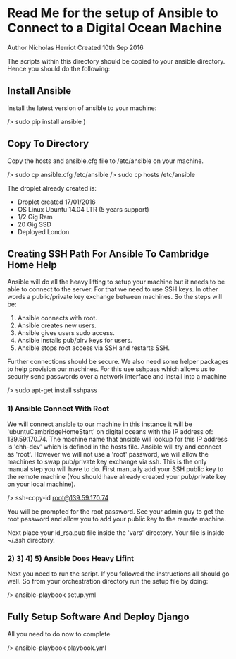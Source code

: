 Read Me for the setup of Ansible to Connect to a Digital Ocean Machine
================


Author Nicholas Herriot
Created 10th Sep 2016

The scripts within this directory should be copied to your ansible directory.
Hence you should do the following:


## Install Ansible

Install the latest version of ansible to your machine:

/>  sudo pip install ansible )


## Copy To Directory

Copy the hosts and ansible.cfg file to /etc/ansible on your machine.

/> sudo cp ansible.cfg /etc/ansible
/> sudo cp hosts /etc/ansible

The droplet already created is:
* Droplet created 17/01/2016
* OS Linux Ubuntu 14.04 LTR (5 years support)
* 1/2 Gig Ram
* 20 Gig SSD
* Deployed London.


## Creating SSH Path For Ansible To Cambridge Home Help

Ansible will do all the heavy lifting to setup your machine but it needs
to be able to connect to the server. For that we need to use SSH keys. In
other words a public/private key exchange between machines. So the steps
will be:
1) Ansible connects with root.
2) Ansible creates new users.
3) Ansible gives users sudo access.
4) Ansible installs pub/pirv keys for users.
5) Ansible stops root access via SSH and restarts SSH.

Further connections should be secure. We also need some helper packages to help provision our machines.
For this use sshpass which allows us to securly send passwords over a network interface and install into
a machine

/> sudo apt-get install sshpass


### 1) Ansible Connect With Root

We will connect ansible to our machine in this instance it will be 'ubuntuCambridgeHomeStart' on digital
oceans with the IP address of: 139.59.170.74. The machine name that ansible will lookup for this IP address
is 'chh-dev' which is defined in the hosts file.
Ansible will try and connect as 'root'. However we will not use a 'root' password, we will allow the machines
to swap pub/private key exchange via ssh. This is the only manual step you will have to do. First manually add
your SSH public key to the remote machine (You should have already created your pub/private key on your local
machine).

/> ssh-copy-id root@139.59.170.74

You will be prompted for the root password. See your admin guy to get the root password and allow you to add
your public key to the remote machine.

Next place your id_rsa.pub file inside the 'vars' directory. Your file is inside ~/.ssh directory.


### 2) 3) 4) 5) Ansible Does Heavy Lifint

Next you need to run the script. If you followed the instructions all should go well. So from your orchestration
directory run the setup file by doing:

/>  ansible-playbook setup.yml


## Fully Setup Software And Deploy Django

All you need to do now to complete


/> ansible-playbook playbook.yml






